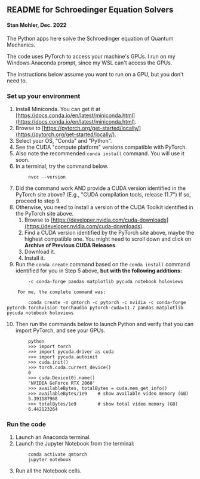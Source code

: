 ## README for Schroedinger Equation Solvers
#### Stan Mohler, Dec. 2022

The Python apps here solve the Schroedinger equation of Quantum Mechanics.  

The code uses PyTorch to access your machine's GPUs.  I run on my Windows
Anaconda prompt, since my WSL can't access the GPUs.  

The instructions below assume you want to run on a GPU, but you don't need to.

### Set up your environment

1. Install Miniconda.  You can get it at [https://docs.conda.io/en/latest/miniconda.html](https://docs.conda.io/en/latest/miniconda.html).  
2. Browse to [https://pytorch.org/get-started/locally/](https://pytorch.org/get-started/locally/).  
3. Select your OS, "Conda" and "Python".
4. See the CUDA "compute platform" versions compatible with PyTorch.  
5. Also note the recommended `conda install` command.  You will use it soon.  
6. In a terminal, try the command below.
```
        nvcc --version
```
7. Did the command work AND provide a CUDA version identified in the PyTorch site above?  (E.g., "CUDA compilation tools, release 11.7")  If so, proceed to step 9.
8. Otherwise, you need to install a version of the CUDA Toolkit identified in the PyTorch site above.  
   1. Browse to [https://developer.nvidia.com/cuda-downloads](https://developer.nvidia.com/cuda-downloads).  
   2. Find a CUDA version identified by the PyTorch site above, maybe the highest compatible one.  You might need to scroll down and click on **Archive of Previous CUDA Releases**.   
   3. Download it.
   4. Install it.
9. Run the `conda create` command based on the `conda install` command identified for you in Step 5 above, **but with the following additions:**
```
        -c conda-forge pandas matplotlib pycuda notebook holoviews
```
        For me, the complete command was:
```
        conda create -n qmtorch -c pytorch -c nvidia -c conda-forge pytorch torchvision torchaudio pytorch-cuda=11.7 pandas matplotlib pycuda notebook holoviews
```
10. Then run the commands below to launch Python and verify that you can import PyTorch, and see your GPUs.  
```
        python
        >>> import torch
        >>> import pycuda.driver as cuda
        >>> import pycuda.autoinit
        >>> cuda.init()
        >>> torch.cuda.current_device()
        0
        >>> cuda.Device(0).name()
        'NVIDIA GeForce RTX 2060'
        >>> availableBytes, totalBytes = cuda.mem_get_info()
        >>> availableBytes/1e9    # show available video memory (GB)
        5.391187968
        >>> totalBytes/1e9        # show total video memory (GB)
        6.442123264
```
### Run the code
1. Launch an Anaconda terminal.  
2. Launch the Jupyter Notebook from the terminal:
```
        conda activate qmtorch
        jupyter notebook
```
3. Run all the Notebook cells.  

